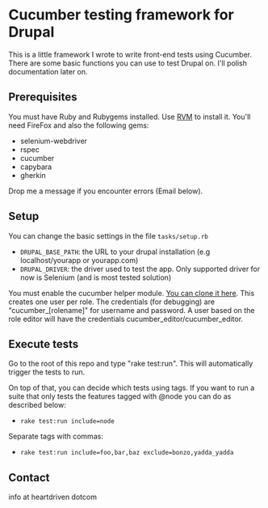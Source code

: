 # Cucumber testing framework for Drupal

This is a little framework I wrote to write front-end tests using Cucumber.  There are some basic functions you can 
use to test Drupal on.  I'll polish documentation later on.

## Prerequisites

You must have Ruby and Rubygems installed.  Use [RVM](http://beginrescueend.com/rvm/install "Ruby Version Manager") to install it.  You'll need 
FireFox and also the following gems:

* selenium-webdriver
* rspec
* cucumber
* capybara
* gherkin

Drop me a message if you encounter errors (Email below).
 

## Setup

You can change the basic settings in the file `tasks/setup.rb`

* `DRUPAL_BASE_PATH`: the URL to your drupal installation (e.g localhost/yourapp or yourapp.com)
* `DRUPAL_DRIVER`: the driver used to test the app.  Only supported driver for now is Selenium (and is most tested solution)

You must enable the cucumber helper module.  [You can clone it here](https://github.com/Agiboo/Cucumber-helper "Cucumber_helper project").  This creates one user per role.  The credentials (for debugging) are 
"cucumber_[rolename]" for username and password.  A user based on the role editor will have the credentials cucumber_editor/cucumber_editor.

## Execute tests

Go to the root of this repo and type "rake test:run".  This will automatically trigger the tests to run.

On top of that, you can decide which tests using tags.  If you want to run a suite that only tests the features 
tagged with @node you can do as described below:

* `rake test:run include=node`

Separate tags with commas:

* `rake test:run include=foo,bar,baz exclude=bonzo,yadda_yadda`

## Contact

info at heartdriven dotcom

